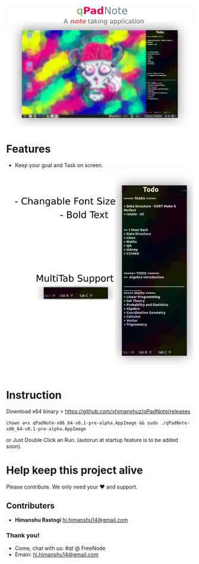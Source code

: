 ![alt text](https://github.com/xhimanshuz/qPadNote/blob/master/Data/header.png)

# Features
- Keep your goal and Task on screen.
![alt text](https://github.com/xhimanshuz/qPadNote/blob/master/Data/qPadNoteDetail.png)
# Instruction
Download x64 binary > https://github.com/xhimanshuz/qPadNote/releases
```shell
chown a+x qPadNote-x86_64-v0.1-pre-alpha.AppImage && sudo ./qPadNote-x86_64-v0.1-pre-alpha.AppImage
```
or Just Double Click an Run. (autorun at startup feature is to be added soon).
# Help keep this project alive
Please contribute. We only need your ♥ and support.

## Contributers
- __Himanshu Rastogi__ <hi.himanshu14@gmail.com>

### Thank you!
- Come, chat with us: #qt @ FreeNode
- Emain: hi.himanshu14@gmail.com

